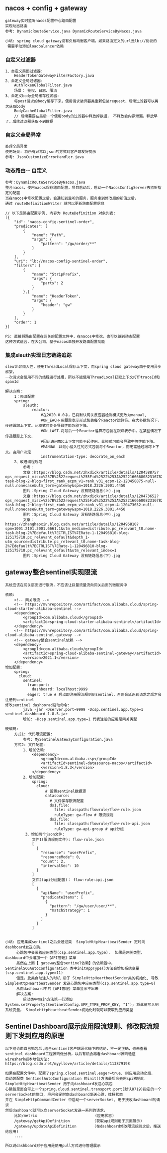 ## nacos + config + gateway 
    gateway实时监听nacos配置中心路由配置
    实现动态路由
    参考: DynamicRouteService.java DynamicRouteServiceByNacos.java
    
    小坑: spring cloud gateway没有负载均衡客户端，如果路由定义的url是lb://协议的
     需要手动添加loadbalancer依赖
     
### 自定义过滤器
    1、自定义局部过滤器:
        HeaderTokenGatewayFilterFactory.java
    2、自定义全局过滤器:
        AuthTokenGlobalFilter.java
        场景： 鉴权、日志、限流
    3、自定义body全局缓存过滤器:
        将post请求的body缓存下来，使用请求装饰器类重新包装request，后续过滤器可以再次获取body
        BodyCacheGlobalFilter.java
        // 后续需要在最后一个使用body的过滤器中释放掉数据， 不释放会内存泄漏，释放早了，后续过滤器获取不到数据
    
### 自定义全局异常
    处理全局异常
    使用场景: 将所有异常以json的方式对客户端友好提示
    参考: JsonCustomizeErrorHandler.java

### 动态路由-- 自定义
    参考：DynamicRouteServiceByNacos.java
    整合nacos，使用nacos保存路由配置，项目启动后，启动一个NacosConfigServer去监听指定的配置
    当在nacos中修改配置之后，会通知到监听的服务，服务拿到修改后的新值之后，
    通过 routeDefinitionWriter 就可以更新路由配置信息

    // 以下是路由配置示例, 内容为 RouteDefinition 对象列表: 
	[{
		"id": "nacos-config-sentinel-order",
		"predicates": [
			{
				"name": "Path",
				"args": {
					"pattern": "/gw/order/**"
				}
			}
		],
		"uri": "lb://nacos-config-sentinel-order",
		"filters": [
			{
				"name": "StripPrefix",
				"args": {
					"parts": 2
				}
			},{
				"name": "HeaderToken",
				"args": {
					"header": "gw"
				}
			}
		],
		"order": 1
	}]

    PS: 直接将路由配置在网关的配置文件中，在nacos中修改，也可以做到动态配置
    这种方式适合，在大公司，基于nacos单独开发路由配置功能

    
### 集成sleuth实现日志链路追踪
    sleuth非倾入性，使用ThreadLocal保存上下文，而spring cloud gateway由于使用异步框架，
    一次请求会使用不同的线程进行处理，所以不能使用ThreadLocal获取上下文打印traceId和spanId
    
    解决方案：
        1：修改配置
        spring:
            sleuth:
                reactor:
                    #在2020.0.0中，已将默认网关反应器检测模式更改为manual,
                    #ON_EACH-用跟踪表示形式包装每个Reactor运算符。在大多数情况下，传递跟踪上下文。此模式可能会导致性能急剧下降。
                    #ON_LAST-将最后一个Reactor运算符包装在跟踪表示中。在某些情况下传递跟踪上下文，
                    #因此访问MDC上下文可能不起作用。此模式可能会导致中等性能下降。
                    #MANUAL-以最小侵入性的方式包装每个Reactor，而无需通过跟踪上下文。由用户决定
                    instrumentation-type: decorate_on_each
        2、改进编程规范
            参考：
            文章：https://blog.csdn.net/zhxdick/article/details/120458875?ops_request_misc=%257B%2522request%255Fid%2522%253A%2522166668082316782428656973%2522%252C%2522scm%2522%253A%252220140713.130102334.pc%255Fblog.%2522%257D&request_id=166668082316782428656973&biz_id=0&utm_medium=distribute.pc_search_result.none-task-blog-2~blog~first_rank_ecpm_v1~rank_v31_ecpm-12-120458875-null-null.nonecase&utm_term=gateway&spm=1018.2226.3001.4450
            图片：Spring Cloud Gateway 没有链路信息(上).jpg
            文章：https://blog.csdn.net/zhxdick/article/details/120473652?ops_request_misc=%257B%2522request%255Fid%2522%253A%2522166668082316782428656973%2522%252C%2522scm%2522%253A%252220140713.130102334.pc%255Fblog.%2522%257D&request_id=166668082316782428656973&biz_id=0&utm_medium=distribute.pc_search_result.none-task-blog-2~blog~first_rank_ecpm_v1~rank_v31_ecpm-4-120473652-null-null.nonecase&utm_term=gateway&spm=1018.2226.3001.4450
            图片：Spring Cloud Gateway 没有链路信息(中).jpg
            文章：https://zhanghaoxin.blog.csdn.net/article/details/120496810?spm=1001.2101.3001.6661.1&utm_medium=distribute.pc_relevant_t0.none-task-blog-2%7Edefault%7ECTRLIST%7ERate-1-120496810-blog-125175718.pc_relevant_default&depth_1-utm_source=distribute.pc_relevant_t0.none-task-blog-2%7Edefault%7ECTRLIST%7ERate-1-120496810-blog-125175718.pc_relevant_default&utm_relevant_index=1
            图片：Spring Cloud Gateway 没有链路信息(下).jpg

## gateway整合sentinel实现限流
    系统应该在网关层面进行限流，不应该让巨量流量流向网关后面的微服务中
    
    依赖:
        <!-- 网关限流 -->
        <!-- https://mvnrepository.com/artifact/com.alibaba.cloud/spring-cloud-starter-alibaba-sentinel -->
        <dependency>
            <groupId>com.alibaba.cloud</groupId>
            <artifactId>spring-cloud-starter-alibaba-sentinel</artifactId>
        </dependency>
        <!-- https://mvnrepository.com/artifact/com.alibaba.cloud/spring-cloud-alibaba-sentinel-gateway -->
        <!-- gateway整合sentinel依赖 -->
        <dependency>
            <groupId>com.alibaba.cloud</groupId>
            <artifactId>spring-cloud-alibaba-sentinel-gateway</artifactId>
            <version>2021.1</version>
        </dependency>
    增加配置:
        spring:
          cloud:
            sentinel:
              transport:
                dashboard: localhost:9999
              eager: true # 启动即注册限流规则到sentinel，否则会延迟到请求之后才会注册到sentinel
    修改sentinel dashborad启动命令:
            java -jar -Dserver.port=9999 -Dcsp.sentinel.app.type=1 sentinel-dashboard-1.8.5.jar
            增加: -Dcsp.sentinel.app.type=1 代表注册的应用是网关类型
    
    硬编码:
        方式1: 代码限流配置:
            参考: MySentinelGatewayConfiguration.java
        方式2: 文件配置:
            1、增加依赖:
                <dependency>
                    <groupId>com.alibaba.csp</groupId>
                    <artifactId>sentinel-datasource-nacos</artifactId>
                    <version>1.8.3</version>
                </dependency>
            2、增加配置:
                spring:
                  cloud:
                      # 设置sentinel数据源
                      datasource:
                        # 文件保存限流配置
                        ds1.file:
                          file: classpath:flowrule/flow-rule.json
                          ruleType: gw-flow # 限流规则
                        ds2.file:
                          file: classpath:flowrule/flow-rule-api.json
                          ruleType: gw-api-group # api分组
             3、增加两个json文件:
                文件1(限流规则文件): flow-rule.json    
                [
                  {
                    "resource": "userPrefix",
                    "resourceMode": 0,
                    "count": 2,
                    "intervalSec": 10
                  }
                ]
                文件2(api分组配置)： flow-rule-api.json   
                [
                  {
                    "apiName": "userPrefix",
                    "predicateItems": [
                      {
                        "pattern": "/gw/user/user/**",
                        "matchStrategy": 1
                      }
                    ]
                  }
                ]
    
    
    小坑: 应用集成sentinel之后会通过类  SimpleHttpHeartbeatSender 定时向dashboard发送心跳，
         心跳包中会带着应用类型(csp.sentinel.app.type).  如果是网关类型，dashboard中会增加一个【API管理】菜单
         虽然在上面【 gateway整合sentinel依赖】的依赖包中，SentinelSCGAutoConfiguration 类中initAppType()方法会增加系统变量(csp.sentinel.app.type=11)
         但是，此类自动注入的时机 后于 SimpleHttpHeartbeatSender类的初始化, 导致 SimpleHttpHeartbeatSender 发送心跳包中应用类型(csp.sentinel.app.type=0)
         从而dashboard中的【API管理】菜单显示不出来
         解决方案:
            启动类中main方法第一行添加 System.setProperty(SentinelConfig.APP_TYPE_PROP_KEY, "1"); 将此值写入到系统变量， SimpleHttpHeartbeatSender初始化时就可以获取到应用类型



## Sentinel Dashboard展示应用限流规则、修改限流规则下发到应用的原理
    以下结论由自己抓包后,结合sentinel客户端源代码下的结论，不一定正确，也未查看sentinel dashboard工程源码做分析，以后有机会再看dashboard源码验证
    wireshark抓本地包方法: https://blog.csdn.net/myyllove/article/details/113879198
    
    如果在配置文件中，配置了spring.cloud.sentinel.eager=true, 则应用启动之后，
    自动装配类 SentinelAutoConfiguration 的init()方法最后会去用spi初始化 SimpleHttpHeartbeatSender 用于向dashboard发送心跳包
    心跳包里面会带上一个spring.cloud.sentinel.transport.port(默认8719)指定的一个serverSocket的端口, 应用会定时向dashboard发送心跳，维持状态
    并在 SimpleHttpCommandCenter 中启动一个serverSocket, 用于接收dashboard的请求
    然后dashboard就可以向serverSocket发送一系列的请求， 
        比如/metrix                          (应用状态)
        /gateway/getApiDefinition           (获取api规则用于页面展示)
        /gateway/updateApiDefinition        (在dashboard修改限流规则之后，推送给应用)
        ....
    
    所以说dashboard对于应用是使用pull方式进行管理展示





